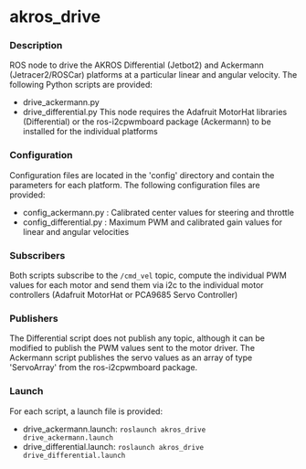 # akros_drive

### Description
ROS node to drive the AKROS Differential (Jetbot2) and Ackermann (Jetracer2/ROSCar) platforms at a particular linear and angular velocity. The following Python scripts are provided:
* drive_ackermann.py
* drive_differential.py
This node requires the Adafruit MotorHat libraries (Differential) or the ros-i2cpwmboard package (Ackermann) to be installed for the individual platforms

### Configuration
Configuration files are located in the 'config' directory and contain the parameters for each platform. The following configuration files are provided:
* config_ackermann.py : Calibrated center values for steering and throttle
* config_differential.py : Maximum PWM and calibrated gain values for linear and angular velocities

### Subscribers
Both scripts subscribe to the `/cmd_vel` topic, compute the individual PWM values for each motor and send them via i2c to the individual motor controllers (Adafruit MotorHat or PCA9685 Servo Controller)

### Publishers
The Differential script does not publish any topic, although it can be modified to publish the PWM values sent to the motor driver. The Ackermann script publishes the servo values as an array of type 'ServoArray' from the ros-i2cpwmboard package. 

### Launch
For each script, a launch file is provided:
* drive_ackermann.launch: `roslaunch akros_drive drive_ackermann.launch`
* drive_differential.launch: `roslaunch akros_drive drive_differential.launch`

